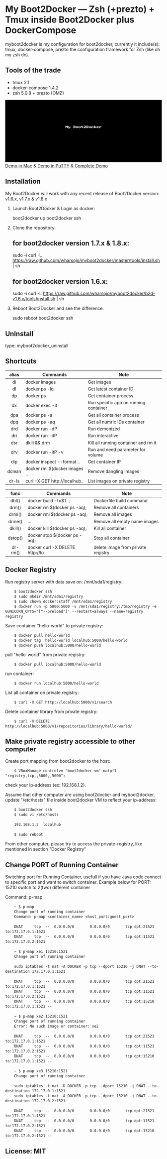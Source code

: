 My Boot2Docker — Zsh (+prezto) + Tmux inside Boot2Docker plus DockerCompose
===========================================================================

myboot2docker is my configuration for boot2docker, currently it include(s): 
tmux, docker-compose, prezto the configuration framework for Zsh (like oh my zsh do).

Tools of the trade
------------------

  - tmux 2.1
  - docker-compose 1.4.2
  - zsh 5.0.8 + prezto (OMZ)


![alt text](https://raw.githubusercontent.com/wharsojo/assets/master/myboot2docker/myboot2docker.gif "My Boot2Docker Demo")
<a href="https://raw.githubusercontent.com/wharsojo/assets/master/myboot2docker/myboot2docker.gif" target="_blank">Demo in Mac</a> & 
<a href="https://raw.githubusercontent.com/wharsojo/assets/master/myboot2docker/myboot2docker-win.gif" target="_blank">Demo in PuTTY</a> &
<a href="https://github.com/wharsojo/assets/blob/master/myboot2docker/myboot2docker-win-complete.gif?raw=true" target="_blank">Complete Demo</a>

Installation
------------

My Boot2Docker will work with any recent release of Boot2Docker version:  v1.6.x, v1.7.x & v1.8.x 

  1. Launch Boot2Docker & Login as docker:

        boot2docker up
        boot2docker ssh

  2. Clone the repository:

        for boot2docker version 1.7.x & 1.8.x:
        --------------------------------------
        sudo -i
        curl -L https://raw.github.com/wharsojo/myboot2docker/master/tools/install.sh | sh

        for boot2docker version 1.6.x: 
        ------------------------------
        sudo -i
        curl -L https://raw.github.com/wharsojo/myboot2docker/b2d-v1.6.x/tools/install.sh | sh

  3. Reboot Boot2Docker and see the difference:

        sudo reboot
        boot2docker ssh

UnInstall
---------

  type: myboot2docker_uninstall

Shortcuts
---------

| alias | Commands                     |  Note                                 |
|:-----:|------------------------------|---------------------------------------|
|  di   | docker images                | Get images                            |
|  dl   | docker ps -lq                | Get latest container ID               |
|  dp   | docker ps                    | Get container process                 |
|  dx   | docker exec -it              | Run specific app on running container |
|  dpa  | docker ps -a                 | Get all container process             | 
|  dpq  | docker ps -aq                | Get all numric IDs container          |
|  drd  | docker run -dP               | Run demonized                         | 
|  dri  | docker run -itP              | Run interactive                       |
|  dsr  | dkill && drm                 | Kill all running container and rm it  | 
|  drv  | docker run -itP -v           | Run and need parameter for volume     |
|  dip  | docker inspect --format ..   | Get container IP                      |
| dclean| docker rmi $(docker images ..| Remove dangling images                |
| dr-ls | curl -X GET http://localhub..| List images on private registry       |

| func   | Commands                       |  Note                              |
|:------:|--------------------------------|------------------------------------|
| dbl()  | docker build -t=$1 .;          | Dockerfile build command           |
| drm()  | docker rm $(docker ps  -aq);   | Remove all containers              |
| drmi() | docker rmi $(docker ps  -aq);  | Remove all images                  |
| drme() | ...                            | Remove all empty name images       |
| dkill()| docker kill $(docker ps  -aq); | Kill all container                 |
| dstop()| docker stop $(docker ps  -aq); | Stop all container                 |
| dr-rm()| docker curl -X DELETE http://lo| delete image from private registry |


Docker Registry
---------------

Run registry server with data save on: /mnt/sda1/registry:

        $ boot2docker ssh
        $ sudo mkdir /mnt/sda1/registry
        $ sudo chown docker:staff /mnt/sda1/registry
        $ docker run -p 5000:5000 -v /mnt/sda1/registry:/tmp/registry -e GUNICORN_OPTS='["--preload"]' --restart=always --name=registry registry

Save container "hello-world" to private registry:

        $ docker pull hello-world
        $ docker tag  hello-world localhub:5000/hello-world
        $ docker push localhub:5000/hello-world

pull "hello-world" from private registry:

        $ docker pull localhub:5000/hello-world

run container:

        $ docker run localhub:5000/hello-world

List all container on private registry:

        $ curl -X GET http://localhub:5000/v1/search

Delete container library from private registry:

        $ curl -X DELETE http://localhub:5000/v1/repositories/library/hello-world/

Make private registry accessible to other computer
--------------------------------------------------

Create port mapping from boot2docker to the host:

        $ VBoxManage controlvm "boot2docker-vm" natpf1 "registry,tcp,,5000,,5000";

check your ip-address (ex: 192.168.1.2).

Assume that other computer are using boot2docker and myboot2docker, update "/etc/hosts" file inside boot2docker VM to reflect your ip-address:

        $ boot2docker ssh
        $ sudo vi /etc/hosts

        192.168.1.2  localhub

        $ sudo reboot

From other computer, please try to access the private-registry, like mentioned in section "Docker Registry"

Change PORT of Running Container
--------------------------------

Switching port for Running Container, usefull if you have Java code connect to specific port and want to switch container.
Example below for PORT: 15210 switch to 2(two) different container

Command: p-map

        ~ $ p-map
        Change port of running container
        Command: p-map <container_name> <host_port:guest_port>

        DNAT     tcp  --  0.0.0.0/0       0.0.0.0/0       tcp dpt:21521 to:172.17.0.1:1521
        DNAT     tcp  --  0.0.0.0/0       0.0.0.0/0       tcp dpt:11521 to:172.17.0.2:1521

        ~ $ p-map xe1 15210:1521
        Change port of running container

        sudo iptables -t nat -A DOCKER -p tcp --dport 15210 -j DNAT --to-destination 172.17.0.1:1521

        DNAT     tcp  --  0.0.0.0/0       0.0.0.0/0       tcp dpt:21521 to:172.17.0.1:1521
        DNAT     tcp  --  0.0.0.0/0       0.0.0.0/0       tcp dpt:11521 to:172.17.0.2:1521
        DNAT     tcp  --  0.0.0.0/0       0.0.0.0/0       tcp dpt:15210 to:172.17.0.1:1521 --

        ~ $ p-map xe2 15210:1521
        Change port of running container
        Error: No such image or container: xe2

        DNAT     tcp  --  0.0.0.0/0       0.0.0.0/0       tcp dpt:21521 to:172.17.0.1:1521
        DNAT     tcp  --  0.0.0.0/0       0.0.0.0/0       tcp dpt:11521 to:172.17.0.2:1521
        DNAT     tcp  --  0.0.0.0/0       0.0.0.0/0       tcp dpt:15210 to:172.17.0.1:1521 --

        ~ $ p-map xe3 15210:1521
        Change port of running container

        sudo iptables -t nat -D DOCKER -p tcp --dport 15210 -j DNAT --to-destination 172.17.0.1:1521
        sudo iptables -t nat -A DOCKER -p tcp --dport 15210 -j DNAT --to-destination 172.17.0.2:1521

        DNAT     tcp  --  0.0.0.0/0       0.0.0.0/0       tcp dpt:21521 to:172.17.0.1:1521
        DNAT     tcp  --  0.0.0.0/0       0.0.0.0/0       tcp dpt:11521 to:172.17.0.2:1521
        DNAT     tcp  --  0.0.0.0/0       0.0.0.0/0       tcp dpt:15210 to:172.17.0.2:1521 --


License: MIT
------------
